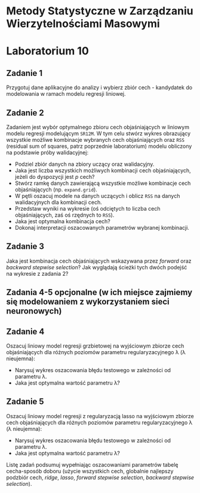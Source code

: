 
# Metody Statystyczne w Zarządzaniu Wierzytelnościami Masowymi
# Laboratorium 10

## Zadanie 1

Przygotuj dane aplikacyjne do analizy i wybierz zbiór cech - kandydatek do modelowania w ramach modelu regresji liniowej.

## Zadanie 2

Zadaniem jest wybór optymalnego zbioru cech objaśniających w liniowym modelu regresji modelującym `SR12M`. W tym celu stwórz wykres obrazujący wszystkie możliwe kombinacje wybranych cech objaśniających oraz `RSS` (residual sum of squares, patrz poprzednie laboratorium) modelu obliczony na podstawie próby walidacyjnej:

* Podziel zbiór danych na zbiory uczący oraz walidacyjny.
* Jaka jest liczba wszystkich możliwych kombinacji cech objaśniających, jeżeli do dyspozycji jest *p* cech?
* Stwórz ramkę danych zawierającą wszystkie możliwe kombinacje cech objaśniających (np. `expand.grid`).
* W pętli oszacuj modele na danych uczących i oblicz `RSS` na danych walidacyjnych dla kombinacji cech.
* Przedstaw wyniki na wykresie (oś odciętych to liczba cech objaśniających, zaś oś rzędnych to `RSS`).
*	Jaka jest optymalna kombinacja cech?
*	Dokonaj interpretacji oszacowanych parametrów wybranej kombinacji.

## Zadanie 3

Jaka jest kombinacja cech objaśniających wskazywana przez *forward* oraz *backward stepwise selection*? Jak wyglądają ścieżki tych dwóch podejść na wykresie z zadania 2?

## Zadania 4-5 opcjonalne (w ich miejsce zajmiemy się modelowaniem z wykorzystaniem sieci neuronowych)

## Zadanie 4

Oszacuj liniowy model regresji grzbietowej na wyjściowym zbiorze cech objaśniających dla różnych poziomów parametru regularyzacyjnego λ (λ nieujemna):

*	Narysuj wykres oszacowania błędu testowego w zależności od parametru λ.
* Jaka jest optymalna wartość parametru λ?

## Zadanie 5

Oszacuj liniowy model regresji z regularyzacją lasso na wyjściowym zbiorze cech objaśniających dla różnych poziomów parametru regularyzacyjnego λ (λ nieujemna):

*	Narysuj wykres oszacowania błędu testowego w zależności od parametru λ.
* Jaka jest optymalna wartość parametru λ?



Listę zadań podsumuj wypełniając oszacowaniami parametrów tabelę cecha-sposób doboru (użycie wszystkich cech, globalnie najlepszy podzbiór cech, *ridge*, *lasso*, *forward stepwise selection*, *backward stepwise selection*).




